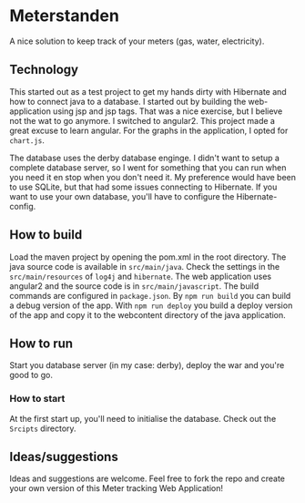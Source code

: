 # Meterstanden

A nice solution to keep track of your meters (gas, water, electricity).

## Technology

This started out as a test project to get my hands dirty with Hibernate and how to connect java to a database. I started out by building the web-application using jsp and jsp tags. That was a nice exercise, but I believe not the wat to go anymore. I switched to angular2. This project made a great excuse to learn angular. For the graphs in the application, I opted for `chart.js`.

The database uses the derby database enginge. I didn't want to setup a complete database server, so I went for something that you can run when you need it en stop when you don't need it. My preference would have been to use SQLite, but that had some issues connecting to Hibernate. If you want to use your own database, you'll have to configure the Hibernate-config.

## How to build

Load the maven project by opening the pom.xml in the root directory. The java source code is available in `src/main/java`. Check the settings in the `src/main/resources` of `log4j` and `hibernate`. The web application uses angular2 and the source code is in `src/main/javascript`. The build commands are configured in `package.json`. By `npm run build` you can build a debug version of the app. With `npm run deploy` you build a deploy version of the app and copy it to the webcontent directory of the java application.

## How to run

Start you database server (in my case: derby), deploy the war and you're good to go.

### How to start

At the first start up, you'll need to initialise the database. Check out the `Srcipts` directory.

## Ideas/suggestions

Ideas and suggestions are welcome. Feel free to fork the repo and create your own version of this Meter tracking Web Application!
